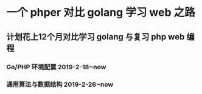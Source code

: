 # 一个 phper 对比 golang 学习 web 之路
## 计划花上12个月对比学习 golang 与复习 php web 编程
### Go/PHP 环境配置 2019-2-18~now
### 通用算法与数据结构 2019-2-26~now